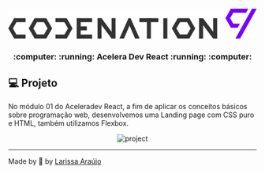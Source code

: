 <p align="center">
  <img alt="aceleradevreact" src="./img/logo.svg" width="700px"/>
</p>

<h3 align="center">
:computer: :running:  Acelera Dev React  :running: :computer:
</h3>

## :computer: Projeto

No módulo 01 do Aceleradev React, a fim de aplicar os conceitos básicos sobre programação web, desenvolvemos uma Landing page com CSS puro e HTML, também utilizamos Flexbox.

<p align="center">
  <img alt="project" src="./img/blog-modulo-01.gif"/>
</p>

---

Made by :blue_heart: by [Larissa Araújo](https://github.com/arauj0)
